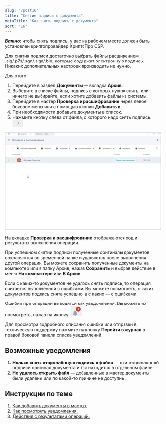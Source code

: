 ```yaml
---
slug: "/post16"
title: "Снятие подписи с документа"
metaTitle: "Как снять подпись с документа"
sort: "16"
---
```

***Важно:*** чтобы снять подпись, у вас на рабочем месте должен быть установлен криптопровайдер КриптоПро CSP.  

Для снятия подписи достаточно выбрать файлы расширением .sig/.p7s/.sgn/.sign/.bin, которые содержат электронную подпись. Никаких дополнительных настроек производить не нужно.  

Для этого:

1. Перейдите в раздел **Документы** — вкладка **Архив**.
2. Выберите в списке файлы, подпись с которых нужно снять, или ничего не выбирайте, если хотите добавить файлы из системы.
3. Перейдите в мастер **Проверка и расшифрование** через левое боковое меню  или с помощью кнопки **Добавить в**.
4. При необходимости добавьте документы в список.
5. Нажмите кнопку слева от файла, с которого надо снять подпись. ![remove-button.jpg](./images/remove-button.jpg "Снять подпись") 

![Снятие подписи](./images/signature-removal.gif "Снятие подписи")

На вкладке **Проверка и расшифрование** отображаются ход и результаты выполнения операции.  

При успешном снятии подписи полученные оригиналы документов сохраняются во временной папке и удаляются после выполнения другой операции. Вы можете сохранить полученные документы на компьютер или в папку Архив, нажав **Сохранить** и выбрав действие в меню **На компьютере** или **В Архив**. 

Если с каких-то документов не удалось снять подпись, то операция считается выполненной с ошибками. Вы можете посмотреть, с каких документов подпись снята успешно, а с каких — с ошибками.   

Ошибки при операции выводятся как уведомления. Вы можете их посмотреть, нажав на иконку. ![notifications-button.jpg](./images/notifications-button.jpg "События") 

Для просмотра подробного описания ошибки или отправки в техническую поддержку нажмите на кнопку **Перейти в журнал** в правой боковой панели списка уведомлений.  

## Возможные уведомления  

1. **Нельзя снять откреплённую подпись с файла** — при открепленной подписи оригинал документа и так находится в отдельном файле.  
2. **Не удалось открыть файл** — добавленные в мастер документы были удалены или по какой-то причине не доступны.  


## Инструкции по теме  

1. [Как добавить документы в мастер.](./08-add-docs.md)  
2. [Как посмотреть уведомления.](../008-cryptoarm/01-notifications.md)  
3. [Действия с результатами операций.](./19-operations-result.md)  

